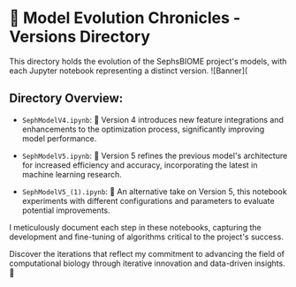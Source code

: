 # 🚀 Model Evolution Chronicles - Versions Directory

This directory holds the evolution of the SephsBIOME project's models, with each Jupyter notebook representing a distinct version.
![Banner](
## Directory Overview:

- `SephModelV4.ipynb`: 🔄 Version 4 introduces new feature integrations and enhancements to the optimization process, significantly improving model performance.

- `SephModelV5.ipynb`: 🔧 Version 5 refines the previous model's architecture for increased efficiency and accuracy, incorporating the latest in machine learning research.

- `SephModelV5_(1).ipynb`: 🧪 An alternative take on Version 5, this notebook experiments with different configurations and parameters to evaluate potential improvements.

I meticulously document each step in these notebooks, capturing the development and fine-tuning of algorithms critical to the project's success.

Discover the iterations that reflect my commitment to advancing the field of computational biology through iterative innovation and data-driven insights. 🌱
